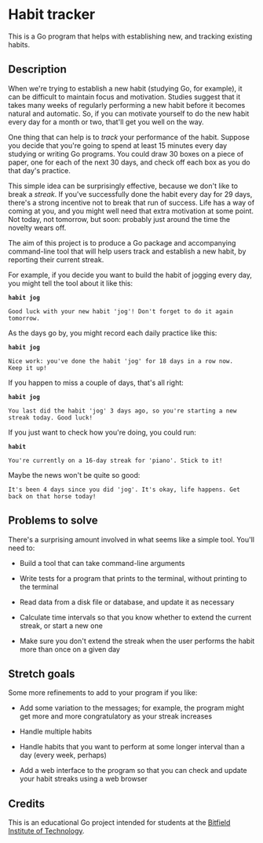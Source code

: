# Habit tracker

This is a Go program that helps with establishing new, and tracking existing habits.

## Description

When we're trying to establish a new habit (studying Go, for example), it can be difficult to maintain focus and motivation. Studies suggest that it takes many weeks of regularly performing a new habit before it becomes natural and automatic. So, if you can motivate yourself to do the new habit every day for a month or two, that'll get you well on the way.

One thing that can help is to _track_ your performance of the habit. Suppose you decide that you're going to spend at least 15 minutes every day studying or writing Go programs. You could draw 30 boxes on a piece of paper, one for each of the next 30 days, and check off each box as you do that day's practice.

This simple idea can be surprisingly effective, because we don't like to break a _streak_. If you've successfully done the habit every day for 29 days, there's a strong incentive not to break that run of success. Life has a way of coming at you, and you might well need that extra motivation at some point. Not today, not tomorrow, but soon: probably just around the time the novelty wears off.

The aim of this project is to produce a Go package and accompanying command-line tool that will help users track and establish a new habit, by reporting their current streak.

For example, if you decide you want to build the habit of jogging every day, you might tell the tool about it like this:

**`habit jog`**

```
Good luck with your new habit 'jog'! Don't forget to do it again
tomorrow.
```

As the days go by, you might record each daily practice like this:

**`habit jog`**

```
Nice work: you've done the habit 'jog' for 18 days in a row now.
Keep it up!
```

If you happen to miss a couple of days, that's all right:

**`habit jog`**

```
You last did the habit 'jog' 3 days ago, so you're starting a new
streak today. Good luck!
```

If you just want to check how you're doing, you could run:

**`habit`**

```
You're currently on a 16-day streak for 'piano'. Stick to it!
```

Maybe the news won't be quite so good:

```
It's been 4 days since you did 'jog'. It's okay, life happens. Get
back on that horse today!
```

## Problems to solve

There's a surprising amount involved in what seems like a simple tool. You'll need to:

* Build a tool that can take command-line arguments

* Write tests for a program that prints to the terminal, without printing to the terminal

* Read data from a disk file or database, and update it as necessary

* Calculate time intervals so that you know whether to extend the current streak, or start a new one

* Make sure you don't extend the streak when the user performs the habit more than once on a given day

## Stretch goals

Some more refinements to add to your program if you like:

* Add some variation to the messages; for example, the program might get more and more congratulatory as your streak increases

* Handle multiple habits

* Handle habits that you want to perform at some longer interval than a day (every week, perhaps)

* Add a web interface to the program so that you can check and update your habit streaks using a web browser

## Credits

This is an educational Go project intended for students at the [Bitfield Institute of Technology](https://bitfieldconsulting.com/golang/bit).